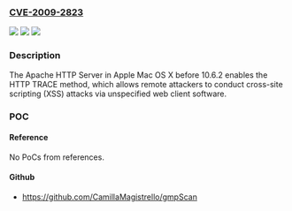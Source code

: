 ### [CVE-2009-2823](https://cve.mitre.org/cgi-bin/cvename.cgi?name=CVE-2009-2823)
![](https://img.shields.io/static/v1?label=Product&message=n%2Fa&color=blue)
![](https://img.shields.io/static/v1?label=Version&message=n%2Fa&color=blue)
![](https://img.shields.io/static/v1?label=Vulnerability&message=n%2Fa&color=brighgreen)

### Description

The Apache HTTP Server in Apple Mac OS X before 10.6.2 enables the HTTP TRACE method, which allows remote attackers to conduct cross-site scripting (XSS) attacks via unspecified web client software.

### POC

#### Reference
No PoCs from references.

#### Github
- https://github.com/CamillaMagistrello/gmpScan

